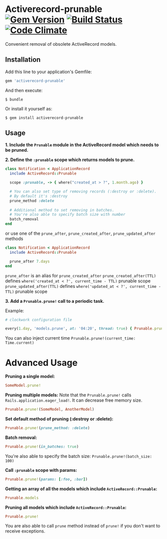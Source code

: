 # Activerecord-prunable [![Gem Version](https://badge.fury.io/rb/activerecord-prunable.svg)](https://badge.fury.io/rb/activerecord-prunable) [![Build Status](https://travis-ci.org/dr2m/activerecord-prunable.svg?branch=master)](https://travis-ci.org/dr2m/activerecord-prunable) [![Code Climate](https://codeclimate.com/github/dr2m/activerecord-prunable/badges/gpa.svg)](https://codeclimate.com/github/dr2m/activerecord-prunable)

Convenient removal of obsolete ActiveRecord models.

## Installation

Add this line to your application's Gemfile:

```ruby
gem 'activerecord-prunable'
```

And then execute:

    $ bundle

Or install it yourself as:

    $ gem install activerecord-prunable


## Usage

__1. Include the `Prunable` module in the ActiveRecord model which needs to be pruned.__

__2. Define the `:prunable` scope which returns models to prune.__

   ```ruby
   class Notification < ApplicationRecord
     include ActiveRecord::Prunable

     scope :prunable, -> { where("created_at > ?", 1.month.ago) }

     # You can also set type of removing records (:destroy or :delete).
     # By default it's :destroy
     prune_method :delete
     
     # Additional method to set removing in batches.
     # You're also able to specify batch size with number
     batch_removal
   end
   ```

   or use one of the `prune_after`, `prune_created_after`, `prune_updated_after` methods

   ```ruby
   class Notification < ApplicationRecord
     include ActiveRecord::Prunable

     prune_after 7.days
   end
   ```

   `prune_after` is an alias for `prune_created_after`
   `prune_created_after(TTL)` defines `where('created_at < ?', current_time - TTL)` prunable scope
   `prune_updated_after(TTL)` defines `where('updated_at < ?', current_time - TTL)` prunable scope

__3. Add a `Prunable.prune!` call to a periodic task.__

   Example:

   ```ruby
   # clockwork configuration file

   every(1.day, 'models.prune', at: '04:20', thread: true) { Prunable.prune! }
   ```

   You can also inject current time `Prunable.prune!(current_time: Time.current)`

# Advanced Usage

__Pruning a single model:__

```ruby
SomeModel.prune!
```

__Pruning multiple models:__
Note that the `Prunable.prune!` calls `Rails.application.eager_load!`. It can decrease free memory size.

```ruby
Prunable.prune!(SomeModel, AnotherModel)
```

__Set default method of pruning (:destroy or :delete):__

```ruby
Prunable.prune!(prune_method: :delete)
```

__Batch removal:__
```ruby
Prunable.prune!(in_batches: true)
```
You're also able to specify the batch size: `Prunable.prune!(batch_size: 100)`

__Call `:prunable` scope with params:__

```ruby
Prunable.prune!(params: [:foo, :bar])
```

__Getting an array of all the models which include `ActiveRecord::Prunable`:__
```ruby
Prunable.models
```

__Pruning all models which include `ActiveRecord::Prunable`:__

```ruby
Prunable.prune!
```

You are also able to call `prune` method instead of `prune!` if you don't want to receive exceptions.
